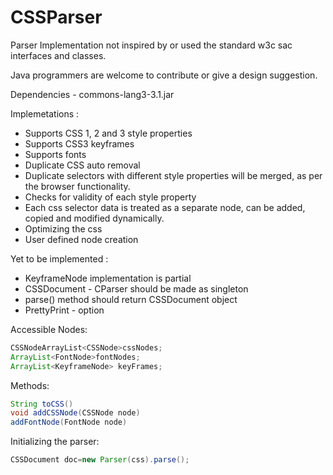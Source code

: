 CSSParser
=========
Parser Implementation not inspired by or used the standard w3c sac interfaces and classes.

Java programmers are welcome to contribute or give a design suggestion.

Dependencies - commons-lang3-3.1.jar

Implemetations : 
 *   Supports CSS 1, 2 and 3 style properties
 *   Supports CSS3 keyframes
 *   Supports fonts
 *   Duplicate CSS auto removal
 *   Duplicate selectors with different style properties will be merged, as per the browser functionality.
 *   Checks for validity of each style property
 *   Each css selector data is treated as a separate node, can be added, copied and modified dynamically.
 *   Optimizing the css 
 *   User defined node creation
 
Yet to be implemented :
 *  KeyframeNode implementation is partial
 *  CSSDocument - CParser should be made as singleton
 *  parse() method should return CSSDocument object
 *  PrettyPrint - option


Accessible Nodes:
```Java
CSSNodeArrayList<CSSNode>cssNodes;
ArrayList<FontNode>fontNodes;
ArrayList<KeyframeNode> keyFrames;
```
Methods:
```Java
String toCSS()
void addCSSNode(CSSNode node)
addFontNode(FontNode node)
```
Initializing the parser:
```Java
CSSDocument doc=new Parser(css).parse();
```				
				
